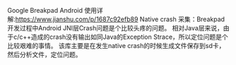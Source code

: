 Google Breakpad Android 使用详解:https://www.jianshu.com/p/1687c92efb89
Native crash
采集：Breakpad
开发过程中Android JNI层Crash问题是个比较头疼的问题。
相对Java层来说，由于c/c++造成的crash没有输出如同Java的Exception Strace，所以定位问题是个比较艰难的事情。
该库主要是在发生native crash的时候生成文件保存到sd卡，然后分析文件，定位问题。